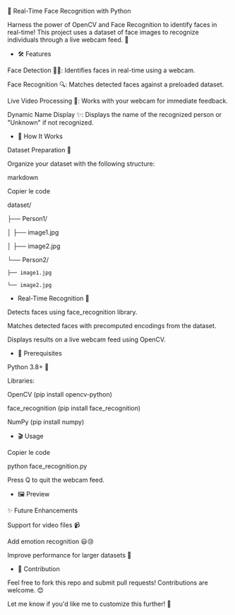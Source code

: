 📸 Real-Time Face Recognition with Python

Harness the power of OpenCV and Face Recognition to identify faces in real-time! This project uses a dataset of face images to recognize individuals through a live webcam feed. 🚀

- 🛠️ Features

Face Detection 🕵️‍♂️: Identifies faces in real-time using a webcam.

Face Recognition 🔍: Matches detected faces against a preloaded dataset.

Live Video Processing 🎥: Works with your webcam for immediate feedback.

Dynamic Name Display ✨: Displays the name of the recognized person or "Unknown" if not recognized.

- 🚀 How It Works
  
Dataset Preparation 📂

Organize your dataset with the following structure:


markdown

Copier le code

dataset/

├── Person1/

│   ├── image1.jpg

│   ├── image2.jpg

└── Person2/

    ├── image1.jpg
    
    └── image2.jpg
    
- Real-Time Recognition 🎥

Detects faces using face_recognition library.

Matches detected faces with precomputed encodings from the dataset.

Displays results on a live webcam feed using OpenCV.

- 🧰 Prerequisites
  
Python 3.8+ 🐍

Libraries:

OpenCV (pip install opencv-python)

face_recognition (pip install face_recognition)

NumPy (pip install numpy)

- 🎬 Usage

Copier le code

python face_recognition.py

Press Q to quit the webcam feed.

- 🖼️ Preview

✨ Future Enhancements

Support for video files 📹

Add emotion recognition 😃😢

Improve performance for larger datasets 🚀

- 🤝 Contribution
  
Feel free to fork this repo and submit pull requests! Contributions are welcome. 😊

Let me know if you'd like me to customize this further! 🚀
